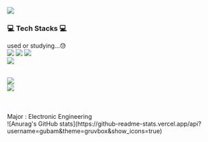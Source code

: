 <img src="https://capsule-render.vercel.app/api?type=waving&color=auto&height=300&section=header&text=Gubam'sProfile"/>

  ### 💻 Tech Stacks 💻
used or studying...😓
<br>
<a href="" target="_blank"><img src="https://img.shields.io/badge/C-A8B9CC?style=for-the-badge&logo=C&logoColor=FFFFFF"/></a>
<a href="" target="_blank"><img src="https://img.shields.io/badge/C++-00599C?style=for-the-badge&logo=cplusplus&logoColor=FFFFFF"/></a>
<a href="" target="_blank"><img src="https://img.shields.io/badge/Python-3776AB?style=for-the-badge&logo=python&logoColor=FFFFFF"/></a>
<br>
<a href="" target="_blank"><img src="https://img.shields.io/badge/Python-3776AB?style=for-the-badge&logo=python&logoColor=FFFFFF"/></a>

<br>
<a href="" target="_blank"><img src="https://img.shields.io/badge/OpenCV-5C3EE8?style=for-the-badge&logo=OpenCV&logoColor=FFFFFF"/></a>
<br>
<a href="" target="_blank"><img src="https://img.shields.io/badge/ROS2-22314E?style=for-the-badge&logo=ROS&logoColor=FFFFFF"/></a>
<br><br><br><br>
Major : Electronic Engineering
<br>
![Anurag's GitHub stats](https://github-readme-stats.vercel.app/api?username=gubam&theme=gruvbox&show_icons=true)

